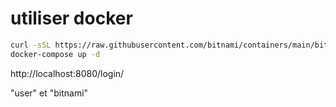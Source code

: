 # utiliser docker 

 ```sh
curl -sSL https://raw.githubusercontent.com/bitnami/containers/main/bitnami/airflow/docker-compose.yml > docker-compose.yml
docker-compose up -d
```

 http://localhost:8080/login/
 
 "user" et "bitnami"
 
 
